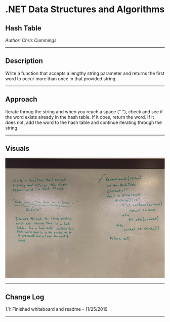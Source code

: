 # .NET Data Structures and Algorithms

## Hash Table

*Author: Chris Cummings*

---

## Description

Write a function that accepts a lengthy string parameter and 
returns the first word to occur more than once in that provided string.

---

## Approach

Iterate throug the string and when you reach a space (" "), check and see if the word exists already in the
hash table. If it does, return the word. If it does not, add the word to the hash table and continue iterating
through the string.

---

## Visuals
![Binary Search Whiteboard](../../assets/repeatedWord.jpg)

---

## Change Log

1.1: Finished whiteboard and readme - 11/25/2019

---


